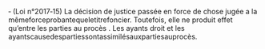 ‐ (Loi n°2017‐15) La décision de justice passée en force de chose jugée a la mêmeforceprobantequeletitrefoncier.
Toutefois, elle ne produit effet qu’entre les parties au procès . Les ayants droit et les ayantscausedespartiessontassimilésauxpartiesauprocès.